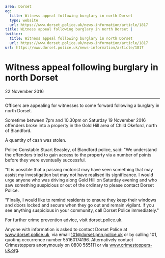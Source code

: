 ```yaml
area: Dorset
og:
  title: Witness appeal following burglary in north Dorset
  type: website
  url: https://www.dorset.police.uk/news-information/article/1817
title: Witness appeal following burglary in north Dorset |
twitter:
  title: Witness appeal following burglary in north Dorset
  url: https://www.dorset.police.uk/news-information/article/1817
url: https://www.dorset.police.uk/news-information/article/1817
```

# Witness appeal following burglary in north Dorset

22 November 2016

* * *

Officers are appealing for witnesses to come forward following a burglary in north Dorset.

Sometime between 7pm and 10.30pm on Saturday 19 November 2016 offenders broke into a property in the Gold Hill area of Child Okeford, north of Blandford.

A quantity of cash was stolen.

Police Constable Stuart Beasley, of Blandford police, said: "We understand the offenders tried to gain access to the property via a number of points before they were eventually successful.

"It is possible that a passing motorist may have seen something that may assist my investigation but may not have realised its significance. I would urge anyone who was driving along Gold Hill on Saturday evening and who saw something suspicious or out of the ordinary to please contact Dorset Police.

"Finally, I would like to remind residents to ensure they keep their windows and doors locked and secure when they go out and remain vigilant. If you see anything suspicious in your community, call Dorset Police immediately."

For further crime prevention advice, visit dorset.police.uk.

Anyone with information is asked to contact Dorset Police at www.dorset.police.uk, via email 101@dorset.pnn.police.uk or by calling 101, quoting occurrence number 55160174196. Alternatively contact Crimestoppers anonymously on 0800 555111 or via www.crimestoppers-uk.org.
